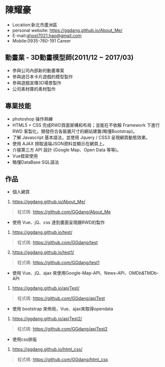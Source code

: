 # 陳耀豪
* Location:新北市蘆洲區
* personal website: https://ggdang.github.io/About_Me/
* E-mail:ghost7021.hao@gmail.com
* Mobile:0935-760-191
Career
## 動畫業 - 3D動畫模型師(2011/12 ~ 2017/03)
* 參與公司內部新的動畫專案
* 參與過日本卡片遊戲的模型製作
* 參與遊戲宣傳3D場景製作
* 公司素材庫的素材製作
## 專業技能
* photoshop 操作熟練
* HTML5 + CSS 完成RWD頁面架構和布局；並能在不依賴 Framework 下進行 RWD 客製化，開發符合各裝置尺寸的網站建置(略懂Bootstrap)。
* 了解 Javascript 基本語法，並使用 Jquery / CSS3 呈現網頁動態效果。
* 使用 AJAX 撈取遠端JSON資料並顯示在網頁上。
* 介接第三方 API 設計 (Google Map、Open Data 等等)。
* Vue框架使用
* 略懂DataBase SQL語法
## 作品
* 個人網頁
1. https://ggdang.github.io/About_Me/
> 程式碼: https://github.com/GGdang/About_Me
* 使用 Vue、jQ、css 達到畫面呈現跟RWD的製作
1. https://ggdang.github.io/test/
> 程式碼: https://github.com/GGdang/test
2. https://ggdang.github.io/test1/
> 程式碼: https://github.com/GGdang/test1
* 使用 Vue、jQ、ajax 來使用Google-Map-API、News-API、OMDb&TMDb-API
1. https://ggdang.github.io/apiTest/
> 程式碼: https://github.com/GGdang/apiTest
* 使用 bootstrap 來佈局，Vue、ajax來取得opendata
1. https://ggdang.github.io/apiTest2/
> 程式碼: https://github.com/GGdang/apiTest2
* 使用css排版
1. https://ggdang.github.io/html_css/
> 程式碼: https://github.com/GGdang/html_css
